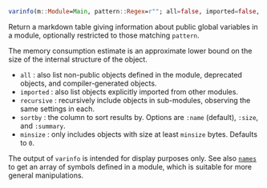 ```julia
varinfo(m::Module=Main, pattern::Regex=r""; all=false, imported=false, recursive=false, sortby::Symbol=:name, minsize::Int=0)
```

Return a markdown table giving information about public global variables in a module, optionally restricted to those matching `pattern`.

The memory consumption estimate is an approximate lower bound on the size of the internal structure of the object.

  * `all` : also list non-public objects defined in the module, deprecated objects, and compiler-generated objects.
  * `imported` : also list objects explicitly imported from other modules.
  * `recursive` : recursively include objects in sub-modules, observing the same settings in each.
  * `sortby` : the column to sort results by. Options are `:name` (default), `:size`, and `:summary`.
  * `minsize` : only includes objects with size at least `minsize` bytes. Defaults to `0`.

The output of `varinfo` is intended for display purposes only.  See also [`names`](@ref) to get an array of symbols defined in a module, which is suitable for more general manipulations.
